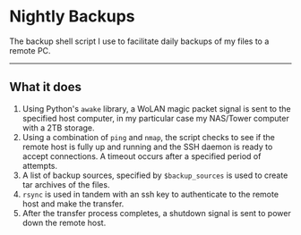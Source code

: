 # Nightly Backups


The backup shell script I use to facilitate daily backups of my files
to a remote PC.

----------

## What it does ##

 1. Using Python's `awake` library, a WoLAN magic packet signal is sent to the specified host computer, in my particular case my NAS/Tower computer with a 2TB storage.
 2. Using a combination of `ping` and `nmap`, the script checks to see if the remote host is fully up and running and the SSH daemon is ready to accept connections. A timeout occurs after a specified period of attempts.
 3. A list of backup sources, specified by `$backup_sources` is used to create tar archives of the files.
 4. `rsync` is used in tandem with an ssh key to authenticate to the remote host and make the transfer.
 5. After the transfer process completes, a shutdown signal is sent to power down the remote host. 


